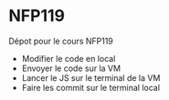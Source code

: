 # NFP119

Dépot pour le cours NFP119
- Modifier le code en local
- Envoyer le code sur la VM
- Lancer le JS sur le terminal de la VM
- Faire les commit sur le terminal local

